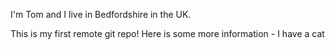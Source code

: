 I'm Tom and I live in Bedfordshire in the UK.

This is my first remote git repo!
Here is some more information - I have a cat
